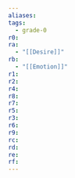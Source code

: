 ```yaml
---
aliases: 
tags:
  - grade-0
r0: 
ra:
  - "[[Desire]]"
rb:
  - "[[Emotion]]"
r1: 
r2: 
r4: 
r8: 
r7: 
r5: 
r3: 
r6: 
r9: 
rc: 
rd: 
re: 
rf:
---
```

